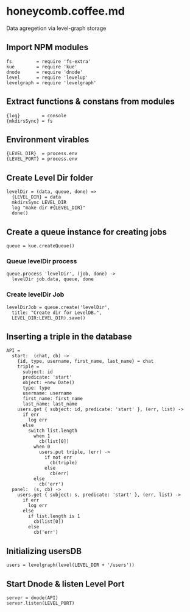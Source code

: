 # honeycomb.coffee.md

Data agregetion via level-graph storage

## Import NPM modules

    fs         = require 'fs-extra'
    kue        = require 'kue'
    dnode      = require 'dnode'
    level      = require 'levelup'
    levelgraph = require 'levelgraph'

## Extract functions & constans from modules

    {log}        = console
    {mkdirsSync} = fs

## Environment virables

    {LEVEL_DIR}  = process.env
    {LEVEL_PORT} = process.env

## Create Level Dir folder

    levelDir = (data, queue, done) =>
      {LEVEL_DIR} = data
      mkdirsSync LEVEL_DIR
      log "make dir #{LEVEL_DIR}"
      done()

## Create a queue instance for creating jobs

    queue = kue.createQueue()

###  Queue **levelDir** process

    queue.process 'levelDir', (job, done) ->
      levelDir job.data, queue, done

### Create **levelDir** Job

    levelDirJob = queue.create('levelDir',
      title: "Create dir for LevelDB.",
      LEVEL_DIR:LEVEL_DIR).save()

## Inserting a triple in the database

    API =
      start:  (chat, cb) ->
        {id, type, username, first_name, last_name} = chat
        triple =
          subject: id
          predicate: 'start'
          object: +new Date()
          type: type
          username: username
          first_name: first_name
          last_name: last_name
        users.get { subject: id, predicate: 'start' }, (err, list) ->
          if err
            log err
          else
            switch list.length
              when 1
                cb(list[0])
              when 0
                users.put triple, (err) ->
                  if not err
                    cb(triple)
                  else
                    cb(err)
              else
                cb('err')
      panel:  (s, cb) ->
        users.get { subject: s, predicate: 'start' }, (err, list) ->
          if err
            log err
          else
            if list.length is 1
              cb(list[0])
            else
              cb('err')

## Initializing usersDB

    users = levelgraph(level(LEVEL_DIR + '/users'))

## Start Dnode & listen Level Port

    server = dnode(API)
    server.listen(LEVEL_PORT)
